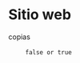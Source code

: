 <h1>Sitio web</h1>

<div class="zeroclipboard-container">
  copias
  <pre class="notranslate">
    <code>false or true </code>
  </pre>
</div>
